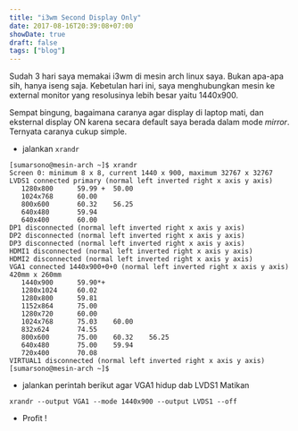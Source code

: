 ```yaml
---
title: "i3wm Second Display Only" 
date: 2017-08-16T20:39:08+07:00
showDate: true
draft: false
tags: ["blog"]
---
```

Sudah 3 hari saya memakai i3wm di mesin arch linux saya. Bukan apa-apa sih, hanya iseng saja. Kebetulan hari ini, saya menghubungkan mesin ke external monitor yang resolusinya lebih besar yaitu 1440x900.

Sempat bingung, bagaimana caranya agar display di laptop mati, dan eksternal display ON karena secara default saya berada dalam mode *mirror*. Ternyata caranya cukup simple.

* jalankan `xrandr`

```shell-script
[sumarsono@mesin-arch ~]$ xrandr
Screen 0: minimum 8 x 8, current 1440 x 900, maximum 32767 x 32767
LVDS1 connected primary (normal left inverted right x axis y axis)
   1280x800      59.99 +  50.00  
   1024x768      60.00  
   800x600       60.32    56.25  
   640x480       59.94  
   640x400       60.00  
DP1 disconnected (normal left inverted right x axis y axis)
DP2 disconnected (normal left inverted right x axis y axis)
DP3 disconnected (normal left inverted right x axis y axis)
HDMI1 disconnected (normal left inverted right x axis y axis)
HDMI2 disconnected (normal left inverted right x axis y axis)
VGA1 connected 1440x900+0+0 (normal left inverted right x axis y axis) 420mm x 260mm
   1440x900      59.90*+
   1280x1024     60.02  
   1280x800      59.81  
   1152x864      75.00  
   1280x720      60.00  
   1024x768      75.03    60.00  
   832x624       74.55  
   800x600       75.00    60.32    56.25  
   640x480       75.00    59.94  
   720x400       70.08  
VIRTUAL1 disconnected (normal left inverted right x axis y axis)
[sumarsono@mesin-arch ~]$
```
* jalankan perintah berikut agar VGA1 hidup dab LVDS1 Matikan

```shell-script
xrandr --output VGA1 --mode 1440x900 --output LVDS1 --off
```
* Profit !
